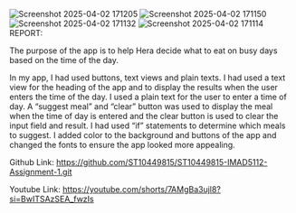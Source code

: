 ![Screenshot 2025-04-02 171205](https://github.com/user-attachments/assets/399a70f4-2ded-4473-a505-90bd8b286459)
![Screenshot 2025-04-02 171150](https://github.com/user-attachments/assets/8659955c-fba8-4bee-a33b-869beeea5dcc)
![Screenshot 2025-04-02 171132](https://github.com/user-attachments/assets/02eb02ea-3be1-4cc5-9c73-840b49b23398)
![Screenshot 2025-04-02 171114](https://github.com/user-attachments/assets/97528e24-461e-4187-ba5d-4357b83b8f98)
REPORT: 

The purpose of the app is to help Hera decide what to eat on busy days based on the time of the day. 

 In my app, I had used buttons, text views and plain texts. 
 I had used a text view for the heading of the app and to display the results when the user enters the time of the day.
 I used a plain text for the user to enter a time of day.
 A “suggest meal” and “clear” button was used to display the meal when the time of day is entered and the clear button is used to clear the input field and result. 
 I had used “if” statements to determine which meals to suggest.
 I added color to the background and buttons of the app and changed the fonts to ensure the app looked more appealing. 

Github Link: https://github.com/ST10449815/ST10449815-IMAD5112-Assignment-1.git 

Youtube Link: https://youtube.com/shorts/7AMgBa3ujl8?si=BwITSAzSEA_fwzIs 
 
